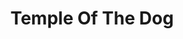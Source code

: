 ---
title: "Temple Of The Dog"
summary: "Temple of the Dog was an American rock supergroup that formed in Seattle, Washington, in 1990. It was conceived by vocalist Chris Cornell of Soundgarden as a tribute to his friend, the late Andrew Wood, lead singer of the bands Malfunkshun and Mother Love Bone. The lineup included Stone Gossard on rhythm guitar, Jeff Ament on bass guitar , Mike McCready on lead guitar, and Matt Cameron on drums. Eddie Vedder appeared as a guest to provide some lead and backing vocals and later became lead vocalist of Pearl Jam. Pearl Jam's debut album, Ten, was released four months after Temple of the Dog's only studio album.
The band released its only album, the self-titled Temple of the Dog, in April 1991 through A&M Records. The recording sessions took place in November and December 1990 at London Bridge Studio in Seattle, Washington, with producer Rakesh \"Rick\" Parashar. Although earning praise from music critics at the time of its release, the album was not widely recognized until 1992, when Vedder, Ament, Gossard, and McCready had their breakthrough with Pearl Jam. Cameron would later join Pearl Jam, serving as drummer since 1998, following Soundgarden's initial break-up in 1997, making the five members of Pearl Jam after that point identical to the members of Temple of the Dog other than Chris Cornell.
The band reformed and toured in 2016 to celebrate the 25th anniversary of their self-titled album. It was the only tour they ever undertook."
image: "temple-of-the-dog.jpg"
apple_music_artist_url: "https://music.apple.com/gb/artist/temple-of-the-dog/94579"
wikipedia_url: "https://en.wikipedia.org/wiki/Temple_of_the_Dog"
---